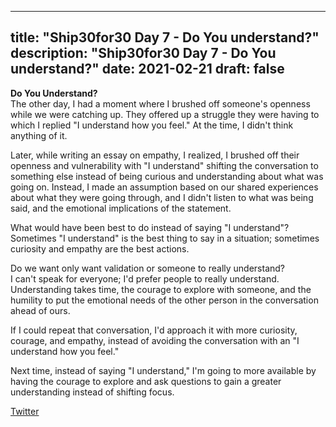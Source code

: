
---
title: "Ship30for30 Day 7 - Do You understand?"
description: "Ship30for30 Day 7 - Do You understand?"
date: 2021-02-21
draft: false
---
**Do You Understand?**  
The other day, I had a moment where I brushed off someone's openness while we were catching up.  They offered up a struggle they were having to which I replied "I understand how you feel."  At the time, I didn't think anything of it.  

Later, while writing an essay on empathy, I realized, I brushed off their openness and vulnerability with "I understand" shifting the conversation to something else instead of being curious and understanding about what was going on.  Instead, I made an assumption based on our shared experiences about what they were going through, and I didn't listen to what was being said, and the emotional implications of the statement.  

What would have been best to do instead of saying "I understand"?  Sometimes "I understand" is the best thing to say in a situation; sometimes curiosity and empathy are the best actions.  

Do we want only want validation or someone to really understand?  
I can't speak for everyone; I'd prefer people to really understand.  Understanding takes time, the courage to explore with someone, and the humility to put the emotional needs of the other person in the conversation ahead of ours.  

If I could repeat that conversation, I'd approach it with more curiosity, courage, and empathy, instead of avoiding the conversation with an "I understand how you feel."  

Next time, instead of saying "I understand,"  I'm going to more available by having the courage to explore and ask questions to gain a greater understanding instead of shifting focus.  

[Twitter](https://twitter.com/hippiebikeracer/status/1363503762057347072?s=20)

